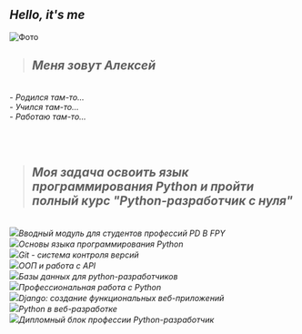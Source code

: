 ## _Hello, it's me_

![Фото](https://sun9-12.userapi.com/impf/c630821/v630821094/451b7/uiaVgprgIfo.jpg?size=1280x720&quality=96&sign=aa7f9ac310f1738476bf2da94c80694f&type=album)

>## _Меня зовут Алексей_

  <br>- _Родился там-то..._
  <br>- _Учился там-то..._
  <br>- _Работаю там-то..._

<br>
<br>
  
>## _Моя задача освоить язык программирования Python и пройти полный курс "Python-разработчик с нуля"_

  <br> ![](https://okna-wp.ru/wp-content/uploads/2022/05/done-ico.png)_Вводный модуль для студентов профессий PD B FPY_
  <br> ![](https://okna-wp.ru/wp-content/uploads/2022/05/done-ico.png)_Основы языка программирования Python_
  <br> ![](https://plcosmetic.ru/images/2019/08/17/check4.png)_Git - система контроля версий_
  <br> ![](https://plcosmetic.ru/images/2019/08/17/check4.png)_ООП и работа с API_
  <br> ![](https://plcosmetic.ru/images/2019/08/17/check4.png)_Базы данных для python-разработчиков_
  <br> ![](https://plcosmetic.ru/images/2019/08/17/check4.png)_Профессиональная работа с Python_
  <br> ![](https://plcosmetic.ru/images/2019/08/17/check4.png)_Django: создание функциональных веб-приложений_
  <br> ![](https://plcosmetic.ru/images/2019/08/17/check4.png)_Python в веб-разработке_
  <br> ![](https://plcosmetic.ru/images/2019/08/17/check4.png)_Дипломный блок профессии Python-разработчик_
